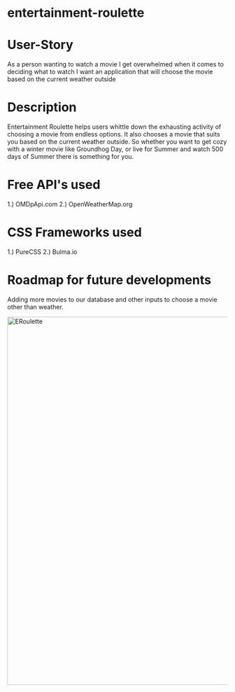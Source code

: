 # entertainment-roulette

# User-Story
As a person wanting to watch a movie
I get overwhelmed when it comes to deciding what to watch
I want an application that will choose the movie based on the current weather outside

# Description
Entertainment Roulette helps users whittle down the exhausting activity of choosing a movie from endless options. It also chooses a movie that suits you based on the current weather outside. So whether you want to get cozy with a winter movie like Groundhog Day, or live for Summer and watch 500 days of Summer there is something for you.

# Free API's used
1.) OMDpApi.com
2.) OpenWeatherMap.org

# CSS Frameworks used
1.) PureCSS
2.) Bulma.io

# Roadmap for future developments
Adding more movies to our database and other inputs to choose a movie other than weather. 

<img width="842" alt="ERoulette" src="https://user-images.githubusercontent.com/75404915/106562930-e1942880-64df-11eb-8f08-142a4f2bf161.PNG">

